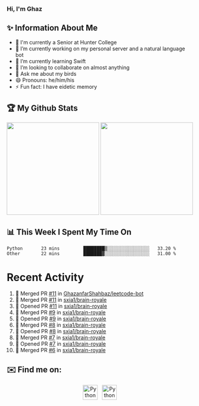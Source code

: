 ### Hi, I'm Ghaz

<!--
**GhazanfarShahbaz/GhazanfarShahbaz** is a ✨ _special_ ✨ repository because its `README.md` (this file) appears on your GitHub profile.

Here are some ideas to get you started:
-->

## ✨ Information About Me 
- 🏫 I'm currently a Senior at Hunter College 
- 🔭 I’m currently working on my personal server and a natural language bot
- 🌱 I’m currently learning Swift 
- 👯 I’m looking to collaborate on almost anything
- 💬 Ask me about my birds
- 😄 Pronouns: he/him/his
- ⚡ Fun fact: I have eidetic memory


## 🏆 My Github Stats
<div>
    <img height="250em" src="https://github-readme-stats.vercel.app/api?username=GhazanfarShahbaz&theme=tokyonight&show_icons=true&hide_border=true&&count_private=true&include_all_commits=true" />
    <img height="250em" src="https://github-readme-stats.vercel.app/api/top-langs/?username=GhazanfarShahbaz&theme=tokyonight&show_icons=true&hide_border=true&&count_private=true&include_all_commits=true" />
</div>

## 📊 This Week I Spent My Time On
<!--START_SECTION:waka-->

```text
Python       23 mins         ████████▒░░░░░░░░░░░░░░░░   33.20 %
Other        22 mins         ███████▓░░░░░░░░░░░░░░░░░   31.00 %
```

<!--END_SECTION:waka-->

#  Recent Activity 
<!--START_SECTION:activity-->
1. 🎉 Merged PR [#11](https://github.com/GhazanfarShahbaz/leetcode-bot/pull/11) in [GhazanfarShahbaz/leetcode-bot](https://github.com/GhazanfarShahbaz/leetcode-bot)
2. 🎉 Merged PR [#11](https://github.com/sxia1/brain-royale/pull/11) in [sxia1/brain-royale](https://github.com/sxia1/brain-royale)
3. 💪 Opened PR [#11](https://github.com/sxia1/brain-royale/pull/11) in [sxia1/brain-royale](https://github.com/sxia1/brain-royale)
4. 🎉 Merged PR [#9](https://github.com/sxia1/brain-royale/pull/9) in [sxia1/brain-royale](https://github.com/sxia1/brain-royale)
5. 💪 Opened PR [#9](https://github.com/sxia1/brain-royale/pull/9) in [sxia1/brain-royale](https://github.com/sxia1/brain-royale)
6. 🎉 Merged PR [#8](https://github.com/sxia1/brain-royale/pull/8) in [sxia1/brain-royale](https://github.com/sxia1/brain-royale)
7. 💪 Opened PR [#8](https://github.com/sxia1/brain-royale/pull/8) in [sxia1/brain-royale](https://github.com/sxia1/brain-royale)
8. 🎉 Merged PR [#7](https://github.com/sxia1/brain-royale/pull/7) in [sxia1/brain-royale](https://github.com/sxia1/brain-royale)
9. 💪 Opened PR [#7](https://github.com/sxia1/brain-royale/pull/7) in [sxia1/brain-royale](https://github.com/sxia1/brain-royale)
10. 🎉 Merged PR [#6](https://github.com/sxia1/brain-royale/pull/6) in [sxia1/brain-royale](https://github.com/sxia1/brain-royale)
<!--END_SECTION:activity-->



## ✉️ Find me on:
<p align="center">
    <a href="https://www.linkedin.com/in/ghazanfarshahbaz/" target="_blank" rel="noopener noreferrer"> <img src="https://cdn.jsdelivr.net/npm/simple-icons@v3/icons/linkedin.svg" alt="Python" height="40" style="vertical-align:top; margin:4px"></a>
    <a href="mailto:ghazanfarshahbaz2409@gmail.com"> <img src="https://cdn.jsdelivr.net/npm/simple-icons@v3/icons/gmail.svg" alt="Python" height="40" style="vertical-align:top; margin:4px"></a>
</p>

<!-- Themes:
https://github.com/anuraghazra/github-readme-stats/blob/master/themes/README.md -->
